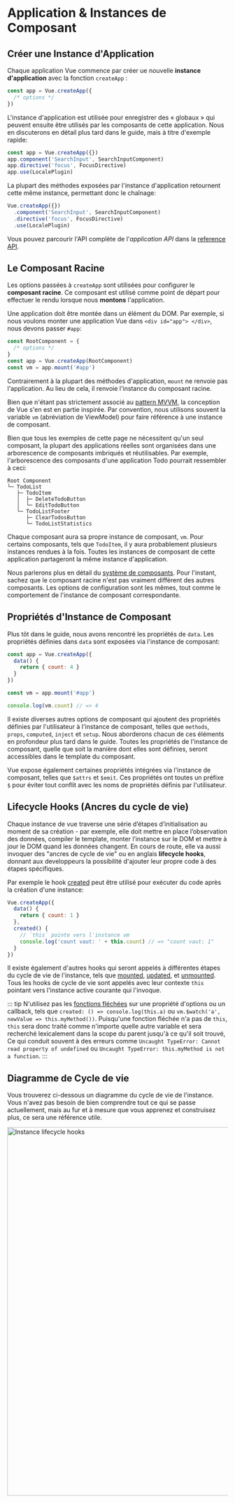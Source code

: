 # Application & Instances de Composant

## Créer une Instance d'Application

Chaque application Vue commence par créer ue nouvelle **instance d'application** avec la fonction `createApp` :

```js
const app = Vue.createApp({
  /* options */
})
```

L'instance d'application est utilisée pour enregistrer des « globaux » qui peuvent ensuite être utilisés par les composants de cette application. Nous en discuterons en détail plus tard dans le guide, mais à titre d'exemple rapide:

```js
const app = Vue.createApp({})
app.component('SearchInput', SearchInputComponent)
app.directive('focus', FocusDirective)
app.use(LocalePlugin)
```

La plupart des méthodes exposées par l'instance d'application retournent cette même instance, permettant donc le chaînage:

```js
Vue.createApp({})
  .component('SearchInput', SearchInputComponent)
  .directive('focus', FocusDirective)
  .use(LocalePlugin)
```


Vous pouvez parcourir l'API complète de l'_application API_ dans la [reference API](../api/application-api.html).

## Le Composant Racine

Les options passées à `createApp` sont utilisées pour configurer le **composant racine**. Ce composant est utilisé comme point de départ pour effectuer le rendu lorsque nous **montons** l'application.

Une application doit être montée dans un élément du DOM. Par exemple, si nous voulons monter une application Vue dans `<div id="app"> </div>`, nous devons passer `#app`:

```js
const RootComponent = {
  /* options */
}
const app = Vue.createApp(RootComponent)
const vm = app.mount('#app')
```

Contrairement à la plupart des méthodes d'application, `mount` ne renvoie pas l'application. Au lieu de cela, il renvoie l'instance du composant racine.

Bien que n'étant pas strictement associé au [pattern MVVM](https://en.wikipedia.org/wiki/Model_View_ViewModel), la conception de Vue s'en est en partie inspirée. Par convention, nous utilisons souvent la variable `vm` (abréviation de ViewModel) pour faire référence à une instance de composant.

Bien que tous les exemples de cette page ne nécessitent qu'un seul composant, la plupart des applications réelles sont organisées dans une arborescence de composants imbriqués et réutilisables. Par exemple, l'arborescence des composants d'une application Todo pourrait ressembler à ceci:

```
Root Component
└─ TodoList
   ├─ TodoItem
   │  ├─ DeleteTodoButton
   │  └─ EditTodoButton
   └─ TodoListFooter
      ├─ ClearTodosButton
      └─ TodoListStatistics
```

Chaque composant aura sa propre instance de composant, `vm`. Pour certains composants, tels que `TodoItem`, il y aura probablement plusieurs instances rendues à la fois. Toutes les instances de composant de cette application partageront la même instance d'application.


Nous parlerons plus en détail du [système de composants](component-basics.html). Pour l'instant, sachez que le composant racine n'est pas vraiment différent des autres composants. Les options de configuration sont les mêmes, tout comme le comportement de l'instance de composant correspondante.

## Propriétés d'Instance de Composant

Plus tôt dans le guide, nous avons rencontré les propriétés de `data`. Les propriétés définies dans `data` sont exposées via l'instance de composant:

```js
const app = Vue.createApp({
  data() {
    return { count: 4 }
  }
})

const vm = app.mount('#app')

console.log(vm.count) // => 4
```

Il existe diverses autres options de composant qui ajoutent des propriétés définies par l'utilisateur à l'instance de composant, telles que `methods`, `props`, `computed`, `inject` et `setup`. Nous aborderons chacun de ces éléments en profondeur plus tard dans le guide. Toutes les propriétés de l'instance de composant, quelle que soit la manière dont elles sont définies, seront accessibles dans le template du composant.

Vue expose également certaines propriétés intégrées via l'instance de composant, telles que `$attrs` et `$emit`. Ces propriétés ont toutes un préfixe `$` pour éviter tout conflit avec les noms de propriétés définis par l'utilisateur.

## Lifecycle Hooks (Ancres du cycle de vie)

Chaque instance de vue traverse une série d’étapes d’initialisation au moment de sa création - par exemple, elle doit mettre en place l’observation des données, compiler le template, monter l’instance sur le DOM et mettre à jour le DOM quand les données changent. En cours de route, elle va aussi invoquer des "ancres de cycle de vie" ou en anglais **lifecycle hooks**, donnant aux developpeurs la possibilité d'ajouter leur propre code à des étapes spécifiques.

Par exemple  le hook [created](../api/options-lifecycle-hooks.html#created) peut être utilisé pour exécuter du code après la création d'une instance:

```js
Vue.createApp({
  data() {
    return { count: 1 }
  },
  created() {
    // `this` pointe vers l'instance vm
    console.log('count vaut: ' + this.count) // => "count vaut: 1"
  }
})
```

Il existe également d'autres hooks qui seront appelés à différentes étapes du cycle de vie de l'instance, tels que [mounted](../api/options-lifecycle-hooks.html#mounted), [updated](../api/options-lifecycle-hooks.html#updated), et [unmounted](../api/options-lifecycle-hooks.html#unmounted). Tous les hooks de cycle de vie sont appelés avec leur contexte `this` pointant vers l'instance active courante qui l'invoque.

::: tip
N'utilisez pas les [fonctions fléchées](https://developer.mozilla.org/en/docs/Web/JavaScript/Reference/Functions/Arrow_functions) sur une propriété d'options ou un callback, tels que `created: () => console.log(this.a)` ou `vm.$watch('a', newValue => this.myMethod())`. Puisqu'une fonction fléchée n'a pas de `this`, `this` sera donc traité comme n'importe quelle autre variable et sera recherché lexicalement dans la scope du parent jusqu'à ce qu'il soit trouvé, Ce qui conduit souvent à des erreurs comme `Uncaught TypeError: Cannot read property of undefined` ou `Uncaught TypeError: this.myMethod is not a function`.
:::

## Diagramme de Cycle de vie

Vous trouverez ci-dessous un diagramme du cycle de vie de l'instance. Vous n'avez pas besoin de bien comprendre tout ce qui se passe actuellement, mais au fur et à mesure que vous apprenez et construisez plus, ce sera une référence utile.

<img src="/images/lifecycle.svg" width="840" height="auto" style="margin: 0px auto; display: block; max-width: 100%;" loading="lazy" alt="Instance lifecycle hooks">
